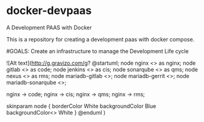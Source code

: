 # docker-devpaas
A Development PAAS with Docker

This is a repository for creating a development paas with docker compose.

#GOALS:
Create an infrastructure to manage the Development Life cycle


![Alt text](http://g.gravizo.com/g?
@startuml;
node nginx      <<docker container>> as nginx;
node gitlab     <<docker container>> as code;
node jenkins    <<docker container>> as cis;
node sonarqube  <<docker container>> as qms;
node nexus      <<docker container>> as rms;
node mariadb-gitlab     <<docker container>>;
node mariadb-gerrit     <<docker container>>;
node mariadb-sonarqube  <<docker container>>;

nginx -> code;
nginx -> cis;
nginx -> qms;
nginx -> rms;

skinparam node {
	borderColor White
	backgroundColor Blue
	backgroundColor<<docker container>> White
}
@enduml
)
